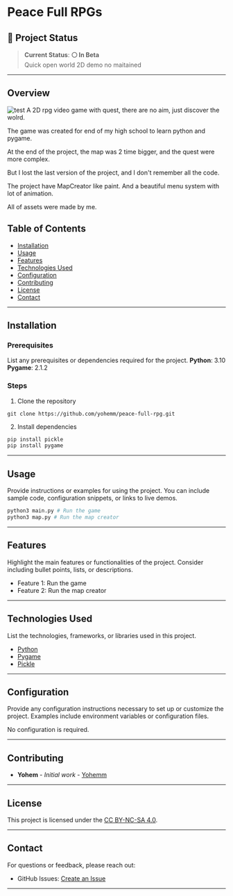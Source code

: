 
# Peace Full RPGs

<!-- ![Project Banner](path/to/banner/image)  -->
## 🌟 Project Status

> **Current Status**: **:white_circle: In Beta**  
> Quick open world 2D demo
> no maitained

---

## Overview
![test](https://raw.githubusercontent.com/yohemm/RPG/master/asset/animation/sprites/player/idle/0.png)
A 2D rpg video game with quest, there are no aim, just discover the wolrd.

The game was created for end of my high school to learn python and pygame.

At the end of the project, the map was 2 time bigger, and the quest were more complex.

But I lost the last version of the project, and I don't remember all the code.

The project have MapCreator like paint. And a beautiful menu system with lot of animation.

All of assets were made by me.

## Table of Contents
- [Installation](#installation)
- [Usage](#usage)
- [Features](#features)
- [Technologies Used](#technologies-used)
- [Configuration](#configuration)
- [Contributing](#contributing)
- [License](#license)
- [Contact](#contact)

---

## Installation
### Prerequisites
List any prerequisites or dependencies required for the project.
**Python**: 3.10
**Pygame**: 2.1.2

### Steps


1. Clone the repository
```git
git clone https://github.com/yohemm/peace-full-rpg.git
```

2. Install dependencies
```sh
pip install pickle
pip install pygame
```

---

## Usage
Provide instructions or examples for using the project. You can include sample code, configuration snippets, or links to live demos.
```sh
python3 main.py # Run the game
python3 map.py # Run the map creator
```

---

## Features
Highlight the main features or functionalities of the project. Consider including bullet points, lists, or descriptions.
- Feature 1: Run the game
- Feature 2: Run the map creator

---

## Technologies Used
List the technologies, frameworks, or libraries used in this project.
- [Python](https://www.python.org/)
- [Pygame](https://www.pygame.org/)
- [Pickle](https://docs.python.org/3/library/pickle.html)

---

## Configuration
Provide any configuration instructions necessary to set up or customize the project. Examples include environment variables or configuration files.

No configuration is required.


---

## Contributing
* **Yohem** - *Initial work* - [Yohemm](https://github.com/yohemm)

---

## License
This project is licensed under the [CC BY-NC-SA 4.0](https://creativecommons.org/licenses/by-nc-sa/4.0/).

---

## Contact
For questions or feedback, please reach out:
- GitHub Issues: [Create an Issue](https://github.com/yohemm/peace-full-rpg/issues)

---
